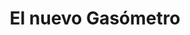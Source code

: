 ---
title: "El nuevo Gasómetro"
url: /ciudad-autonoma-de-buenos-aires/el-nuevo-gasometro/
shop: charcutería
---